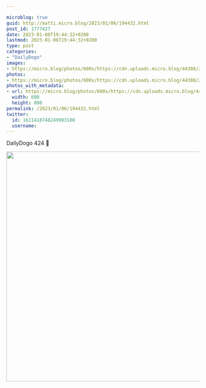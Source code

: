```yaml
---

microblog: true
guid: http://matti.micro.blog/2023/01/06/194432.html
post_id: 1777427
date: 2023-01-06T19:44:32+0200
lastmod: 2023-01-06T19:44:32+0200
type: post
categories:
- "DailyDogo"
images:
- https://micro.blog/photos/600x/https://cdn.uploads.micro.blog/44388/2023/0c86a87954.jpg
photos:
- https://micro.blog/photos/600x/https://cdn.uploads.micro.blog/44388/2023/0c86a87954.jpg
photos_with_metadata:
- url: https://micro.blog/photos/600x/https://cdn.uploads.micro.blog/44388/2023/0c86a87954.jpg
  width: 600
  height: 800
permalink: /2023/01/06/194432.html
twitter:
  id: 1611418748249903108
  username:
---
```

DailyDogo 424 🐶

<img src="/media/uploads/2023/0c86a87954.jpg" width="600" alt="" />
